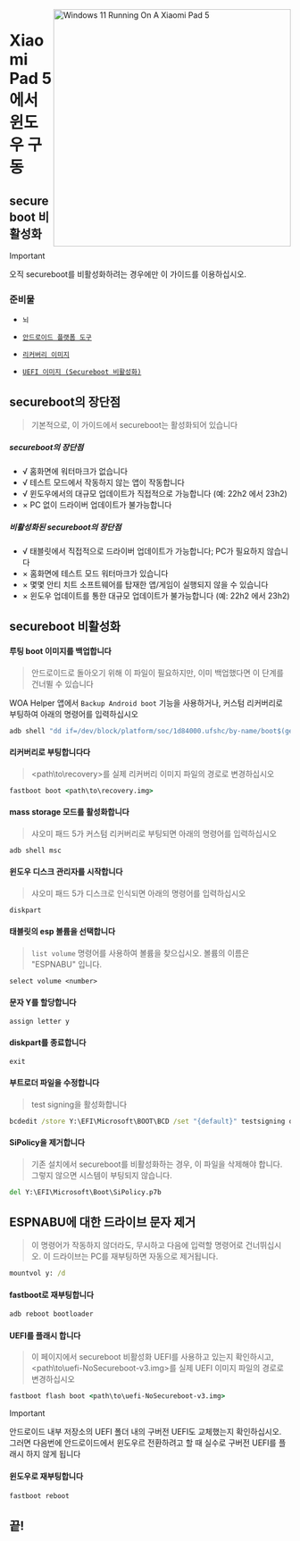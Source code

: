 <img align="right" src="https://raw.githubusercontent.com/erdilS/Port-Windows-11-Xiaomi-Pad-5/main/nabu.png" width="425" alt="Windows 11 Running On A Xiaomi Pad 5">


# Xiaomi Pad 5 에서 윈도우 구동

## secureboot 비활성화
> [!Important]
> 오직 secureboot를 비활성화하려는 경우에만 이 가이드를 이용하십시오.

### 준비물
- ```뇌```

- [```안드로이드 플랫폼 도구```](https://developer.android.com/studio/releases/platform-tools)

- [```리커버리 이미지```](https://github.com/erdilS/Port-Windows-11-Xiaomi-Pad-5/releases/download/1.0/recovery.img)

- [```UEFI 이미지 (Secureboot 비활성화)```](https://github.com/erdilS/Port-Windows-11-Xiaomi-Pad-5/releases/download/UEFI/uefi-NoSecureboot-v3.img)

## secureboot의 장단점
> 기본적으로, 이 가이드에서 secureboot는 활성화되어 있습니다

##### secureboot의 장단점
- √ 홈화면에 워터마크가 없습니다
- √ 테스트 모드에서 작동하지 않는 앱이 작동합니다
- √ 윈도우에서의 대규모 업데이트가 직접적으로 가능합니다 (예: 22h2 에서 23h2)
- × PC 없이 드라이버 업데이트가 불가능합니다

##### 비활성화된 secureboot의 장단점
- √ 태블릿에서 직접적으로 드라이버 업데이트가 가능합니다; PC가 필요하지 않습니다
- × 홈화면에 테스트 모드 워터마크가 있습니다
- × 몇몇 안티 치트 소프트웨어를 탑재한 앱/게임이 실행되지 않을 수 있습니다
- × 윈도우 업데이트를 통한 대규모 업데이트가 불가능합니다 (예: 22h2 에서 23h2)

## secureboot 비활성화

#### 루팅 boot 이미지를 백업합니다
> 안드로이드로 돌아오기 위해 이 파일이 필요하지만, 이미 백업했다면 이 단계를 건너뛸 수 있습니다

WOA Helper 앱에서 `Backup Android boot` 기능을 사용하거나, 커스텀 리커버리로 부팅하여 아래의 명령어를 입력하십시오
```cmd
adb shell "dd if=/dev/block/platform/soc/1d84000.ufshc/by-name/boot$(getprop ro.boot.slot_suffix) of=/tmp/rooted_boot.img" && adb pull /tmp/rooted_boot.img
```

#### 리커버리로 부팅합니다다
> <path\to\recovery>를 실제 리커버리 이미지 파일의 경로로 변경하십시오
```cmd
fastboot boot <path\to\recovery.img>
```

#### mass storage 모드를 활성화합니다
> 샤오미 패드 5가 커스텀 리커버리로 부팅되면 아래의 명령어를 입력하십시오
```cmd
adb shell msc
```

#### 윈도우 디스크 관리자를 시작합니다
> 샤오미 패드 5가 디스크로 인식되면 아래의 명령어를 입력하십시오
```cmd
diskpart
```

#### 태블릿의 esp 볼륨을 선택합니다
> `list volume` 명령어를 사용하여 볼륨을 찾으십시오. 볼륨의 이름은 "ESPNABU" 입니다.
```diskpart
select volume <number>
```

#### 문자 Y를 할당합니다
```diskpart
assign letter y
```

#### diskpart를 종료합니다
```diskpart
exit
```

#### 부트로더 파일을 수정합니다
> test signing을 활성화합니다
```cmd
bcdedit /store Y:\EFI\Microsoft\BOOT\BCD /set "{default}" testsigning on
```

#### SiPolicy을 제거합니다
> 기존 설치에서 secureboot를 비활성화하는 경우, 이 파일을 삭제해야 합니다. 그렇지 않으면 시스템이 부팅되지 않습니다.
```cmd
del Y:\EFI\Microsoft\Boot\SiPolicy.p7b
```

## ESPNABU에 대한 드라이브 문자 제거
> 이 명령어가 작동하지 않더라도, 무시하고 다음에 입력할 명령어로 건너뛰십시오. 이 드라이브는 PC를 재부팅하면 자동으로 제거됩니다.
```cmd
mountvol y: /d
```

#### fastboot로 재부팅합니다
```cmd
adb reboot bootloader
```

#### UEFI를 플래시 합니다
> 이 페이지에서 secureboot 비활성화 UEFI를 사용하고 있는지 확인하시고, <path\to\uefi-NoSecureboot-v3.img>를 실제 UEFI 이미지 파일의 경로로 변경하십시오
```cmd
fastboot flash boot <path\to\uefi-NoSecureboot-v3.img>
```

> [!Important]
> 안드로이드 내부 저장소의 UEFI 폴더 내의 구버전 UEFI도 교체했는지 확인하십시오. 그러면 다음번에 안드로이드에서 윈도우르 전환하려고 할 때 실수로 구버전 UEFI를 플래시 하지 않게 됩니다

#### 윈도우로 재부팅합니다
```cmd
fastboot reboot
```

## 끝!



















